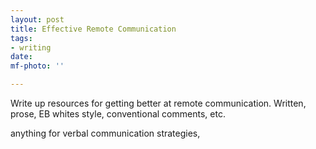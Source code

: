 ```yaml
---
layout: post
title: Effective Remote Communication
tags:
- writing
date: 
mf-photo: ''

---
```

Write up resources for getting better at remote communication. Written, prose, EB whites style, conventional comments, etc. 

anything for verbal communication strategies,